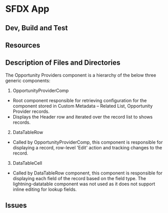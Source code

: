 # SFDX  App

## Dev, Build and Test


## Resources


## Description of Files and Directories
The Opportunity Providers component is a hierarchy of the below three generic components:
1.	OpportunityProviderComp
-	Root component responsible for retrieving configuration for the component stored in Custom Metadata – Related List, Opportunity Provider records.
-	Displays the Header row and iterated over the record list to shows records.
2.	DataTableRow 
-	Called by OpportunityProviderComp, this component is responsible for displaying a record, row-level 'Edit' action and tracking changes to the record.
3.	DataTableCell
-	Called by DataTableRow component, this component is responsible for displaying each field of the record based on the field type.
The lightning-datatable component was not used as it does not support inline editing for lookup fields.


## Issues


